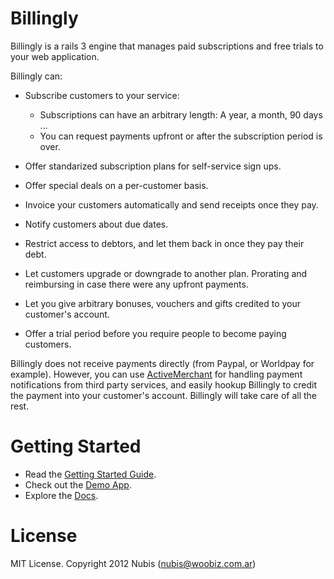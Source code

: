 # Billingly

Billingly is a rails 3 engine that manages paid subscriptions and free trials to your web application. 

Billingly can:

* Subscribe customers to your service:
  * Subscriptions can have an arbitrary length: A year, a month, 90 days ...
  * You can request payments upfront or after the subscription period is over.

* Offer standarized subscription plans for self-service sign ups.

* Offer special deals on a per-customer basis.

* Invoice your customers automatically and send receipts once they pay.

* Notify customers about due dates.

* Restrict access to debtors, and let them back in once they pay their debt.

* Let customers upgrade or downgrade to another plan. Prorating and reimbursing in case there were any upfront payments.

* Let you give arbitrary bonuses, vouchers and gifts credited to your customer's account.

* Offer a trial period before you require people to become paying customers.

Billingly does not receive payments directly (from Paypal, or Worldpay for example). However, you can use [ActiveMerchant](http://activemerchant.org) for handling payment notifications from third party services, and easily hookup Billingly to credit the payment into your customer's account. Billingly will take care of all the rest.

# Getting Started
  * Read the [Getting Started Guide](http://rubydoc.info/github/nubis/billingly/master/file/TUTORIAL.rdoc).
  * Check out the [Demo App](http://billing.ly).
  * Explore the [Docs](http://rubydoc.info/github/nubis/billingly/master/frames/file/README.md).

# License
  MIT License. Copyright 2012 Nubis (nubis@woobiz.com.ar)

